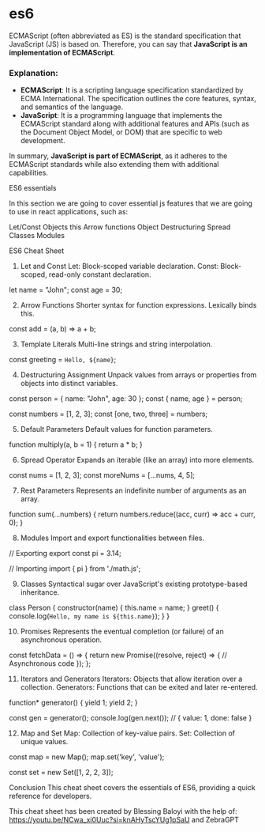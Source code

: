 # es6

ECMAScript (often abbreviated as ES) is the standard specification that JavaScript (JS) is based on. Therefore, you can say that **JavaScript is an implementation of ECMAScript**. 

### Explanation:
- **ECMAScript**: It is a scripting language specification standardized by ECMA International. The specification outlines the core features, syntax, and semantics of the language.
- **JavaScript**: It is a programming language that implements the ECMAScript standard along with additional features and APIs (such as the Document Object Model, or DOM) that are specific to web development.

In summary, **JavaScript is part of ECMAScript**, as it adheres to the ECMAScript standards while also extending them with additional capabilities.








ES6 essentials  

In this section we are going to cover essential js features that we are going to use in react applications, such as: 

Let/Const
Objects 
this 
Arrow functions 
Object Destructuring 
Spread 
Classes
Modules









ES6 Cheat Sheet

1. Let and Const
Let: Block-scoped variable declaration.
Const: Block-scoped, read-only constant declaration.

let name = "John";
const age = 30;









2. Arrow Functions
Shorter syntax for function expressions.
Lexically binds this.

const add = (a, b) => a + b;









3. Template Literals
Multi-line strings and string interpolation.

const greeting = `Hello, ${name}`;









4. Destructuring Assignment
Unpack values from arrays or properties from objects into distinct variables.

const person = { name: "John", age: 30 };
const { name, age } = person;

const numbers = [1, 2, 3];
const [one, two, three] = numbers;









5. Default Parameters
Default values for function parameters.

function multiply(a, b = 1) {
    return a * b;
}









6. Spread Operator
Expands an iterable (like an array) into more elements.

const nums = [1, 2, 3];
const moreNums = [...nums, 4, 5];









7. Rest Parameters
Represents an indefinite number of arguments as an array.

function sum(...numbers) {
    return numbers.reduce((acc, curr) => acc + curr, 0);
}









8. Modules
Import and export functionalities between files.

// Exporting
export const pi = 3.14;

// Importing
import { pi } from './math.js';









9. Classes
Syntactical sugar over JavaScript's existing prototype-based inheritance.

class Person {
    constructor(name) {
        this.name = name;
    }
    greet() {
        console.log(`Hello, my name is ${this.name}`);
    }
}









10. Promises
Represents the eventual completion (or failure) of an asynchronous operation.

const fetchData = () => {
    return new Promise((resolve, reject) => {
        // Asynchronous code
    });
};









11. Iterators and Generators
Iterators: Objects that allow iteration over a collection.
Generators: Functions that can be exited and later re-entered.

function* generator() {
    yield 1;
    yield 2;
}

const gen = generator();
console.log(gen.next()); // { value: 1, done: false }









12. Map and Set
Map: Collection of key-value pairs.
Set: Collection of unique values.

const map = new Map();
map.set('key', 'value');

const set = new Set([1, 2, 2, 3]);








Conclusion
This cheat sheet covers the essentials of ES6, providing a quick reference for developers. 

This cheat sheet has been created by Blessing Baloyi with the help of: https://youtu.be/NCwa_xi0Uuc?si=knAHyTscYUg1pSaU and ZebraGPT



